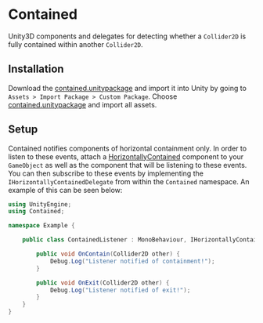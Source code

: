 # Contained

Unity3D components and delegates for detecting whether a `Collider2D` is fully contained within another `Collider2D`.

## Installation

Download the [contained.unitypackage](https://github.com/adampassey/contained/blob/master/contained.unitypackage) and import it into Unity
by going to `Assets > Import Package > Custom Package`. Choose [contained.unitypackage](https://github.com/adampassey/contained/blob/master/contained.unitypackage)
and import all assets.

## Setup

Contained notifies components of horizontal containment only. In order to listen to these events, attach a 
[HorizontallyContained](https://github.com/adampassey/contained/blob/master/Assets/Scripts/Contained/HorizontallyContained.cs)
component to your `GameObject` as well as the component that will be listening to these events. You can then subscribe to these events
by implementing the `IHorizontallyContainedDelegate` from within the `Contained` namespace. An example of this can be seen below:


```c#
using UnityEngine;
using Contained;

namespace Example {

    public class ContainedListener : MonoBehaviour, IHorizontallyContainedDelegate {

        public void OnContain(Collider2D other) {
            Debug.Log("Listener notified of containment!");
        }

        public void OnExit(Collider2D other) {
            Debug.Log("Listener notified of exit!");
        }
    }
}
```
